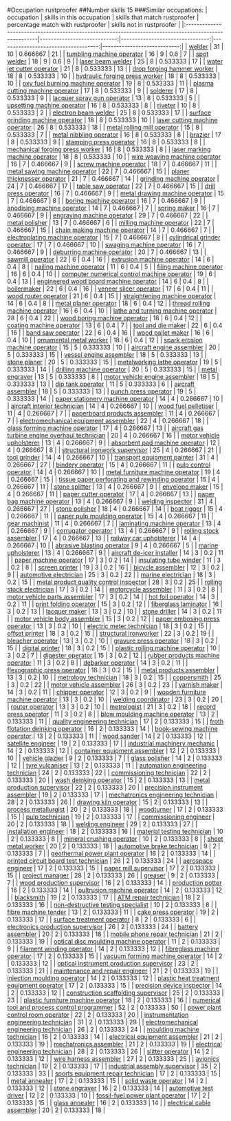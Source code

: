 #Occupation rustproofer
##Number skills 15
###Similar occupations:
| occupation                                                                                            |   skills in this occupation |   skills that match rustproofer |   percentage match with rustproofer |   skills not in rustproofer |
|:------------------------------------------------------------------------------------------------------|----------------------------:|--------------------------------:|------------------------------------:|----------------------------:|
| [welder](welder.md)                                                                                   |                          31 |                              10 |                            0.666667 |                          21 |
| [tumbling machine operator](tumbling_machine_operator.md)                                             |                          16 |                               9 |                            0.6      |                           7 |
| [spot welder](spot_welder.md)                                                                         |                          18 |                               9 |                            0.6      |                           9 |
| [laser beam welder](laser_beam_welder.md)                                                             |                          25 |                               8 |                            0.533333 |                          17 |
| [water jet cutter operator](water_jet_cutter_operator.md)                                             |                          21 |                               8 |                            0.533333 |                          13 |
| [drop forging hammer worker](drop_forging_hammer_worker.md)                                           |                          18 |                               8 |                            0.533333 |                          10 |
| [hydraulic forging press worker](hydraulic_forging_press_worker.md)                                   |                          18 |                               8 |                            0.533333 |                          10 |
| [oxy fuel burning machine operator](oxy_fuel_burning_machine_operator.md)                             |                          19 |                               8 |                            0.533333 |                          11 |
| [plasma cutting machine operator](plasma_cutting_machine_operator.md)                                 |                          17 |                               8 |                            0.533333 |                           9 |
| [solderer](solderer.md)                                                                               |                          17 |                               8 |                            0.533333 |                           9 |
| [lacquer spray gun operator](lacquer_spray_gun_operator.md)                                           |                          13 |                               8 |                            0.533333 |                           5 |
| [upsetting machine operator](upsetting_machine_operator.md)                                           |                          16 |                               8 |                            0.533333 |                           8 |
| [riveter](riveter.md)                                                                                 |                          10 |                               8 |                            0.533333 |                           2 |
| [electron beam welder](electron_beam_welder.md)                                                       |                          25 |                               8 |                            0.533333 |                          17 |
| [surface grinding machine operator](surface_grinding_machine_operator.md)                             |                          18 |                               8 |                            0.533333 |                          10 |
| [laser cutting machine operator](laser_cutting_machine_operator.md)                                   |                          26 |                               8 |                            0.533333 |                          18 |
| [metal rolling mill operator](metal_rolling_mill_operator.md)                                         |                          15 |                               8 |                            0.533333 |                           7 |
| [metal nibbling operator](metal_nibbling_operator.md)                                                 |                          16 |                               8 |                            0.533333 |                           8 |
| [brazier](brazier.md)                                                                                 |                          17 |                               8 |                            0.533333 |                           9 |
| [stamping press operator](stamping_press_operator.md)                                                 |                          16 |                               8 |                            0.533333 |                           8 |
| [mechanical forging press worker](mechanical_forging_press_worker.md)                                 |                          16 |                               8 |                            0.533333 |                           8 |
| [laser marking machine operator](laser_marking_machine_operator.md)                                   |                          18 |                               8 |                            0.533333 |                          10 |
| [wire weaving machine operator](wire_weaving_machine_operator.md)                                     |                          16 |                               7 |                            0.466667 |                           9 |
| [screw machine operator](screw_machine_operator.md)                                                   |                          18 |                               7 |                            0.466667 |                          11 |
| [metal sawing machine operator](metal_sawing_machine_operator.md)                                     |                          22 |                               7 |                            0.466667 |                          15 |
| [planer thicknesser operator](planer_thicknesser_operator.md)                                         |                          21 |                               7 |                            0.466667 |                          14 |
| [grinding machine operator](grinding_machine_operator.md)                                             |                          24 |                               7 |                            0.466667 |                          17 |
| [table saw operator](table_saw_operator.md)                                                           |                          22 |                               7 |                            0.466667 |                          15 |
| [drill press operator](drill_press_operator.md)                                                       |                          16 |                               7 |                            0.466667 |                           9 |
| [metal drawing machine operator](metal_drawing_machine_operator.md)                                   |                          15 |                               7 |                            0.466667 |                           8 |
| [boring machine operator](boring_machine_operator.md)                                                 |                          16 |                               7 |                            0.466667 |                           9 |
| [anodising machine operator](anodising_machine_operator.md)                                           |                          14 |                               7 |                            0.466667 |                           7 |
| [spring maker](spring_maker.md)                                                                       |                          16 |                               7 |                            0.466667 |                           9 |
| [engraving machine operator](engraving_machine_operator.md)                                           |                          29 |                               7 |                            0.466667 |                          22 |
| [metal polisher](metal_polisher.md)                                                                   |                          13 |                               7 |                            0.466667 |                           6 |
| [milling machine operator](milling_machine_operator.md)                                               |                          22 |                               7 |                            0.466667 |                          15 |
| [chain making machine operator](chain_making_machine_operator.md)                                     |                          14 |                               7 |                            0.466667 |                           7 |
| [electroplating machine operator](electroplating_machine_operator.md)                                 |                          15 |                               7 |                            0.466667 |                           8 |
| [cylindrical grinder operator](cylindrical_grinder_operator.md)                                       |                          17 |                               7 |                            0.466667 |                          10 |
| [swaging machine operator](swaging_machine_operator.md)                                               |                          16 |                               7 |                            0.466667 |                           9 |
| [deburring machine operator](deburring_machine_operator.md)                                           |                          20 |                               7 |                            0.466667 |                          13 |
| [sawmill operator](sawmill_operator.md)                                                               |                          22 |                               6 |                            0.4      |                          16 |
| [extrusion machine operator](extrusion_machine_operator.md)                                           |                          14 |                               6 |                            0.4      |                           8 |
| [nailing machine operator](nailing_machine_operator.md)                                               |                          11 |                               6 |                            0.4      |                           5 |
| [filing machine operator](filing_machine_operator.md)                                                 |                          16 |                               6 |                            0.4      |                          10 |
| [computer numerical control machine operator](computer_numerical_control_machine_operator.md)         |                          19 |                               6 |                            0.4      |                          13 |
| [engineered wood board machine operator](engineered_wood_board_machine_operator.md)                   |                          14 |                               6 |                            0.4      |                           8 |
| [boilermaker](boilermaker.md)                                                                         |                          22 |                               6 |                            0.4      |                          16 |
| [veneer slicer operator](veneer_slicer_operator.md)                                                   |                          17 |                               6 |                            0.4      |                          11 |
| [wood router operator](wood_router_operator.md)                                                       |                          21 |                               6 |                            0.4      |                          15 |
| [straightening machine operator](straightening_machine_operator.md)                                   |                          14 |                               6 |                            0.4      |                           8 |
| [metal planer operator](metal_planer_operator.md)                                                     |                          18 |                               6 |                            0.4      |                          12 |
| [thread rolling machine operator](thread_rolling_machine_operator.md)                                 |                          16 |                               6 |                            0.4      |                          10 |
| [lathe and turning machine operator](lathe_and_turning_machine_operator.md)                           |                          28 |                               6 |                            0.4      |                          22 |
| [wood boring machine operator](wood_boring_machine_operator.md)                                       |                          18 |                               6 |                            0.4      |                          12 |
| [coating machine operator](coating_machine_operator.md)                                               |                          13 |                               6 |                            0.4      |                           7 |
| [tool and die maker](tool_and_die_maker.md)                                                           |                          22 |                               6 |                            0.4      |                          16 |
| [band saw operator](band_saw_operator.md)                                                             |                          22 |                               6 |                            0.4      |                          16 |
| [wood pallet maker](wood_pallet_maker.md)                                                             |                          16 |                               6 |                            0.4      |                          10 |
| [ornamental metal worker](ornamental_metal_worker.md)                                                 |                          18 |                               6 |                            0.4      |                          12 |
| [spark erosion machine operator](spark_erosion_machine_operator.md)                                   |                          15 |                               5 |                            0.333333 |                          10 |
| [aircraft engine assembler](aircraft_engine_assembler.md)                                             |                          20 |                               5 |                            0.333333 |                          15 |
| [vessel engine assembler](vessel_engine_assembler.md)                                                 |                          18 |                               5 |                            0.333333 |                          13 |
| [stone planer](stone_planer.md)                                                                       |                          20 |                               5 |                            0.333333 |                          15 |
| [metalworking lathe operator](metalworking_lathe_operator.md)                                         |                          19 |                               5 |                            0.333333 |                          14 |
| [drilling machine operator](drilling_machine_operator.md)                                             |                          20 |                               5 |                            0.333333 |                          15 |
| [metal engraver](metal_engraver.md)                                                                   |                          13 |                               5 |                            0.333333 |                           8 |
| [motor vehicle engine assembler](motor_vehicle_engine_assembler.md)                                   |                          18 |                               5 |                            0.333333 |                          13 |
| [dip tank operator](dip_tank_operator.md)                                                             |                          11 |                               5 |                            0.333333 |                           6 |
| [aircraft assembler](aircraft_assembler.md)                                                           |                          18 |                               5 |                            0.333333 |                          13 |
| [punch press operator](punch_press_operator.md)                                                       |                          19 |                               5 |                            0.333333 |                          14 |
| [paper stationery machine operator](paper_stationery_machine_operator.md)                             |                          14 |                               4 |                            0.266667 |                          10 |
| [aircraft interior technician](aircraft_interior_technician.md)                                       |                          14 |                               4 |                            0.266667 |                          10 |
| [wood fuel pelletiser](wood_fuel_pelletiser.md)                                                       |                          11 |                               4 |                            0.266667 |                           7 |
| [paperboard products assembler](paperboard_products_assembler.md)                                     |                          11 |                               4 |                            0.266667 |                           7 |
| [electromechanical equipment assembler](electromechanical_equipment_assembler.md)                     |                          22 |                               4 |                            0.266667 |                          18 |
| [glass forming machine operator](glass_forming_machine_operator.md)                                   |                          17 |                               4 |                            0.266667 |                          13 |
| [aircraft gas turbine engine overhaul technician](aircraft_gas_turbine_engine_overhaul_technician.md) |                          20 |                               4 |                            0.266667 |                          16 |
| [motor vehicle upholsterer](motor_vehicle_upholsterer.md)                                             |                          13 |                               4 |                            0.266667 |                           9 |
| [absorbent pad machine operator](absorbent_pad_machine_operator.md)                                   |                          12 |                               4 |                            0.266667 |                           8 |
| [structural ironwork supervisor](structural_ironwork_supervisor.md)                                   |                          25 |                               4 |                            0.266667 |                          21 |
| [tool grinder](tool_grinder.md)                                                                       |                          14 |                               4 |                            0.266667 |                          10 |
| [transport equipment painter](transport_equipment_painter.md)                                         |                          31 |                               4 |                            0.266667 |                          27 |
| [bindery operator](bindery_operator.md)                                                               |                          15 |                               4 |                            0.266667 |                          11 |
| [pulp control operator](pulp_control_operator.md)                                                     |                          14 |                               4 |                            0.266667 |                          10 |
| [metal furniture machine operator](metal_furniture_machine_operator.md)                               |                          19 |                               4 |                            0.266667 |                          15 |
| [tissue paper perforating and rewinding operator](tissue_paper_perforating_and_rewinding_operator.md) |                          15 |                               4 |                            0.266667 |                          11 |
| [stone splitter](stone_splitter.md)                                                                   |                          13 |                               4 |                            0.266667 |                           9 |
| [envelope maker](envelope_maker.md)                                                                   |                          15 |                               4 |                            0.266667 |                          11 |
| [paper cutter operator](paper_cutter_operator.md)                                                     |                          17 |                               4 |                            0.266667 |                          13 |
| [paper bag machine operator](paper_bag_machine_operator.md)                                           |                          13 |                               4 |                            0.266667 |                           9 |
| [welding inspector](welding_inspector.md)                                                             |                          31 |                               4 |                            0.266667 |                          27 |
| [stone polisher](stone_polisher.md)                                                                   |                          18 |                               4 |                            0.266667 |                          14 |
| [boat rigger](boat_rigger.md)                                                                         |                          15 |                               4 |                            0.266667 |                          11 |
| [paper pulp moulding operator](paper_pulp_moulding_operator.md)                                       |                          15 |                               4 |                            0.266667 |                          11 |
| [gear machinist](gear_machinist.md)                                                                   |                          11 |                               4 |                            0.266667 |                           7 |
| [laminating machine operator](laminating_machine_operator.md)                                         |                          13 |                               4 |                            0.266667 |                           9 |
| [corrugator operator](corrugator_operator.md)                                                         |                          13 |                               4 |                            0.266667 |                           9 |
| [rolling stock assembler](rolling_stock_assembler.md)                                                 |                          17 |                               4 |                            0.266667 |                          13 |
| [railway car upholsterer](railway_car_upholsterer.md)                                                 |                          14 |                               4 |                            0.266667 |                          10 |
| [abrasive blasting operator](abrasive_blasting_operator.md)                                           |                           9 |                               4 |                            0.266667 |                           5 |
| [marine upholsterer](marine_upholsterer.md)                                                           |                          13 |                               4 |                            0.266667 |                           9 |
| [aircraft de-icer installer](aircraft_de-icer_installer.md)                                           |                          14 |                               3 |                            0.2      |                          11 |
| [paper machine operator](paper_machine_operator.md)                                                   |                          17 |                               3 |                            0.2      |                          14 |
| [insulating tube winder](insulating_tube_winder.md)                                                   |                          11 |                               3 |                            0.2      |                           8 |
| [screen printer](screen_printer.md)                                                                   |                          19 |                               3 |                            0.2      |                          16 |
| [bicycle assembler](bicycle_assembler.md)                                                             |                          12 |                               3 |                            0.2      |                           9 |
| [automotive electrician](automotive_electrician.md)                                                   |                          25 |                               3 |                            0.2      |                          22 |
| [marine electrician](marine_electrician.md)                                                           |                          18 |                               3 |                            0.2      |                          15 |
| [metal product quality control inspector](metal_product_quality_control_inspector.md)                 |                          28 |                               3 |                            0.2      |                          25 |
| [rolling stock electrician](rolling_stock_electrician.md)                                             |                          17 |                               3 |                            0.2      |                          14 |
| [motorcycle assembler](motorcycle_assembler.md)                                                       |                          11 |                               3 |                            0.2      |                           8 |
| [motor vehicle parts assembler](motor_vehicle_parts_assembler.md)                                     |                          17 |                               3 |                            0.2      |                          14 |
| [hot foil operator](hot_foil_operator.md)                                                             |                          14 |                               3 |                            0.2      |                          11 |
| [print folding operator](print_folding_operator.md)                                                   |                          15 |                               3 |                            0.2      |                          12 |
| [fiberglass laminator](fiberglass_laminator.md)                                                       |                          16 |                               3 |                            0.2      |                          13 |
| [lacquer maker](lacquer_maker.md)                                                                     |                          13 |                               3 |                            0.2      |                          10 |
| [stone driller](stone_driller.md)                                                                     |                          14 |                               3 |                            0.2      |                          11 |
| [motor vehicle body assembler](motor_vehicle_body_assembler.md)                                       |                          15 |                               3 |                            0.2      |                          12 |
| [paper embosing press operator](paper_embosing_press_operator.md)                                     |                          13 |                               3 |                            0.2      |                          10 |
| [electric meter technician](electric_meter_technician.md)                                             |                          18 |                               3 |                            0.2      |                          15 |
| [offset printer](offset_printer.md)                                                                   |                          18 |                               3 |                            0.2      |                          15 |
| [structural ironworker](structural_ironworker.md)                                                     |                          22 |                               3 |                            0.2      |                          19 |
| [bleacher operator](bleacher_operator.md)                                                             |                          13 |                               3 |                            0.2      |                          10 |
| [gravure press operator](gravure_press_operator.md)                                                   |                          18 |                               3 |                            0.2      |                          15 |
| [digital printer](digital_printer.md)                                                                 |                          18 |                               3 |                            0.2      |                          15 |
| [plastic rolling machine operator](plastic_rolling_machine_operator.md)                               |                          10 |                               3 |                            0.2      |                           7 |
| [digester operator](digester_operator.md)                                                             |                          15 |                               3 |                            0.2      |                          12 |
| [rubber products machine operator](rubber_products_machine_operator.md)                               |                          11 |                               3 |                            0.2      |                           8 |
| [debarker operator](debarker_operator.md)                                                             |                          14 |                               3 |                            0.2      |                          11 |
| [flexographic press operator](flexographic_press_operator.md)                                         |                          18 |                               3 |                            0.2      |                          15 |
| [metal products assembler](metal_products_assembler.md)                                               |                          13 |                               3 |                            0.2      |                          10 |
| [metrology technician](metrology_technician.md)                                                       |                          18 |                               3 |                            0.2      |                          15 |
| [coppersmith](coppersmith.md)                                                                         |                          25 |                               3 |                            0.2      |                          22 |
| [motor vehicle assembler](motor_vehicle_assembler.md)                                                 |                          26 |                               3 |                            0.2      |                          23 |
| [varnish maker](varnish_maker.md)                                                                     |                          14 |                               3 |                            0.2      |                          11 |
| [chipper operator](chipper_operator.md)                                                               |                          12 |                               3 |                            0.2      |                           9 |
| [wooden furniture machine operator](wooden_furniture_machine_operator.md)                             |                          13 |                               3 |                            0.2      |                          10 |
| [welding coordinator](welding_coordinator.md)                                                         |                          23 |                               3 |                            0.2      |                          20 |
| [router operator](router_operator.md)                                                                 |                          13 |                               3 |                            0.2      |                          10 |
| [metrologist](metrologist.md)                                                                         |                          21 |                               3 |                            0.2      |                          18 |
| [record press operator](record_press_operator.md)                                                     |                          11 |                               3 |                            0.2      |                           8 |
| [blow moulding machine operator](blow_moulding_machine_operator.md)                                   |                          13 |                               2 |                            0.133333 |                          11 |
| [quality engineering technician](quality_engineering_technician.md)                                   |                          17 |                               2 |                            0.133333 |                          15 |
| [froth flotation deinking operator](froth_flotation_deinking_operator.md)                             |                          16 |                               2 |                            0.133333 |                          14 |
| [book-sewing machine operator](book-sewing_machine_operator.md)                                       |                          13 |                               2 |                            0.133333 |                          11 |
| [wood sander](wood_sander.md)                                                                         |                          14 |                               2 |                            0.133333 |                          12 |
| [satellite engineer](satellite_engineer.md)                                                           |                          19 |                               2 |                            0.133333 |                          17 |
| [industrial machinery mechanic](industrial_machinery_mechanic.md)                                     |                          14 |                               2 |                            0.133333 |                          12 |
| [container equipment assembler](container_equipment_assembler.md)                                     |                          12 |                               2 |                            0.133333 |                          10 |
| [vehicle glazier](vehicle_glazier.md)                                                                 |                           9 |                               2 |                            0.133333 |                           7 |
| [glass polisher](glass_polisher.md)                                                                   |                          14 |                               2 |                            0.133333 |                          12 |
| [tyre vulcaniser](tyre_vulcaniser.md)                                                                 |                          13 |                               2 |                            0.133333 |                          11 |
| [automation engineering technician](automation_engineering_technician.md)                             |                          24 |                               2 |                            0.133333 |                          22 |
| [commissioning technician](commissioning_technician.md)                                               |                          22 |                               2 |                            0.133333 |                          20 |
| [wash deinking operator](wash_deinking_operator.md)                                                   |                          15 |                               2 |                            0.133333 |                          13 |
| [metal production supervisor](metal_production_supervisor.md)                                         |                          22 |                               2 |                            0.133333 |                          20 |
| [precision instrument assembler](precision_instrument_assembler.md)                                   |                          19 |                               2 |                            0.133333 |                          17 |
| [mechatronics engineering technician](mechatronics_engineering_technician.md)                         |                          28 |                               2 |                            0.133333 |                          26 |
| [drawing kiln operator](drawing_kiln_operator.md)                                                     |                          15 |                               2 |                            0.133333 |                          13 |
| [process metallurgist](process_metallurgist.md)                                                       |                          20 |                               2 |                            0.133333 |                          18 |
| [woodturner](woodturner.md)                                                                           |                          17 |                               2 |                            0.133333 |                          15 |
| [pulp technician](pulp_technician.md)                                                                 |                          19 |                               2 |                            0.133333 |                          17 |
| [commissioning engineer](commissioning_engineer.md)                                                   |                          20 |                               2 |                            0.133333 |                          18 |
| [welding engineer](welding_engineer.md)                                                               |                          29 |                               2 |                            0.133333 |                          27 |
| [installation engineer](installation_engineer.md)                                                     |                          18 |                               2 |                            0.133333 |                          16 |
| [material testing technician](material_testing_technician.md)                                         |                          10 |                               2 |                            0.133333 |                           8 |
| [mineral crushing operator](mineral_crushing_operator.md)                                             |                          10 |                               2 |                            0.133333 |                           8 |
| [sheet metal worker](sheet_metal_worker.md)                                                           |                          20 |                               2 |                            0.133333 |                          18 |
| [automotive brake technician](automotive_brake_technician.md)                                         |                           9 |                               2 |                            0.133333 |                           7 |
| [geothermal power plant operator](geothermal_power_plant_operator.md)                                 |                          16 |                               2 |                            0.133333 |                          14 |
| [printed circuit board test technician](printed_circuit_board_test_technician.md)                     |                          26 |                               2 |                            0.133333 |                          24 |
| [aerospace engineer](aerospace_engineer.md)                                                           |                          17 |                               2 |                            0.133333 |                          15 |
| [paper mill supervisor](paper_mill_supervisor.md)                                                     |                          17 |                               2 |                            0.133333 |                          15 |
| [project manager](project_manager.md)                                                                 |                          28 |                               2 |                            0.133333 |                          26 |
| [greaser](greaser.md)                                                                                 |                           9 |                               2 |                            0.133333 |                           7 |
| [wood production supervisor](wood_production_supervisor.md)                                           |                          16 |                               2 |                            0.133333 |                          14 |
| [production potter](production_potter.md)                                                             |                          16 |                               2 |                            0.133333 |                          14 |
| [pultrusion machine operator](pultrusion_machine_operator.md)                                         |                          14 |                               2 |                            0.133333 |                          12 |
| [blacksmith](blacksmith.md)                                                                           |                          19 |                               2 |                            0.133333 |                          17 |
| [ATM repair technician](ATM_repair_technician.md)                                                     |                          18 |                               2 |                            0.133333 |                          16 |
| [non-destructive testing specialist](non-destructive_testing_specialist.md)                           |                          10 |                               2 |                            0.133333 |                           8 |
| [fibre machine tender](fibre_machine_tender.md)                                                       |                          13 |                               2 |                            0.133333 |                          11 |
| [cake press operator](cake_press_operator.md)                                                         |                          19 |                               2 |                            0.133333 |                          17 |
| [surface treatment operator](surface_treatment_operator.md)                                           |                           8 |                               2 |                            0.133333 |                           6 |
| [electronics production supervisor](electronics_production_supervisor.md)                             |                          26 |                               2 |                            0.133333 |                          24 |
| [battery assembler](battery_assembler.md)                                                             |                          20 |                               2 |                            0.133333 |                          18 |
| [mobile phone repair technician](mobile_phone_repair_technician.md)                                   |                          21 |                               2 |                            0.133333 |                          19 |
| [optical disc moulding machine operator](optical_disc_moulding_machine_operator.md)                   |                          11 |                               2 |                            0.133333 |                           9 |
| [filament winding operator](filament_winding_operator.md)                                             |                          14 |                               2 |                            0.133333 |                          12 |
| [fibreglass machine operator](fibreglass_machine_operator.md)                                         |                          17 |                               2 |                            0.133333 |                          15 |
| [vacuum forming machine operator](vacuum_forming_machine_operator.md)                                 |                          14 |                               2 |                            0.133333 |                          12 |
| [optical instrument production supervisor](optical_instrument_production_supervisor.md)               |                          23 |                               2 |                            0.133333 |                          21 |
| [maintenance and repair engineer](maintenance_and_repair_engineer.md)                                 |                          21 |                               2 |                            0.133333 |                          19 |
| [injection moulding operator](injection_moulding_operator.md)                                         |                          14 |                               2 |                            0.133333 |                          12 |
| [plastic heat treatment equipment operator](plastic_heat_treatment_equipment_operator.md)             |                          17 |                               2 |                            0.133333 |                          15 |
| [precision device inspector](precision_device_inspector.md)                                           |                          14 |                               2 |                            0.133333 |                          12 |
| [construction scaffolding supervisor](construction_scaffolding_supervisor.md)                         |                          25 |                               2 |                            0.133333 |                          23 |
| [plastic furniture machine operator](plastic_furniture_machine_operator.md)                           |                          18 |                               2 |                            0.133333 |                          16 |
| [numerical tool and process control programmer](numerical_tool_and_process_control_programmer.md)     |                          52 |                               2 |                            0.133333 |                          50 |
| [power plant control room operator](power_plant_control_room_operator.md)                             |                          22 |                               2 |                            0.133333 |                          20 |
| [instrumentation engineering technician](instrumentation_engineering_technician.md)                   |                          31 |                               2 |                            0.133333 |                          29 |
| [electromechanical engineering technician](electromechanical_engineering_technician.md)               |                          26 |                               2 |                            0.133333 |                          24 |
| [moulding machine technician](moulding_machine_technician.md)                                         |                          16 |                               2 |                            0.133333 |                          14 |
| [electrical equipment assembler](electrical_equipment_assembler.md)                                   |                          21 |                               2 |                            0.133333 |                          19 |
| [mechatronics assembler](mechatronics_assembler.md)                                                   |                          21 |                               2 |                            0.133333 |                          19 |
| [electrical engineering technician](electrical_engineering_technician.md)                             |                          28 |                               2 |                            0.133333 |                          26 |
| [slitter operator](slitter_operator.md)                                                               |                          14 |                               2 |                            0.133333 |                          12 |
| [wire harness assembler](wire_harness_assembler.md)                                                   |                          27 |                               2 |                            0.133333 |                          25 |
| [avionics technician](avionics_technician.md)                                                         |                          19 |                               2 |                            0.133333 |                          17 |
| [industrial assembly supervisor](industrial_assembly_supervisor.md)                                   |                          35 |                               2 |                            0.133333 |                          33 |
| [sports equipment repair technician](sports_equipment_repair_technician.md)                           |                          17 |                               2 |                            0.133333 |                          15 |
| [metal annealer](metal_annealer.md)                                                                   |                          17 |                               2 |                            0.133333 |                          15 |
| [solid waste operator](solid_waste_operator.md)                                                       |                          14 |                               2 |                            0.133333 |                          12 |
| [stone engraver](stone_engraver.md)                                                                   |                          16 |                               2 |                            0.133333 |                          14 |
| [automotive test driver](automotive_test_driver.md)                                                   |                          12 |                               2 |                            0.133333 |                          10 |
| [fossil-fuel power plant operator](fossil-fuel_power_plant_operator.md)                               |                          17 |                               2 |                            0.133333 |                          15 |
| [glass annealer](glass_annealer.md)                                                                   |                          16 |                               2 |                            0.133333 |                          14 |
| [electrical cable assembler](electrical_cable_assembler.md)                                           |                          20 |                               2 |                            0.133333 |                          18 |
